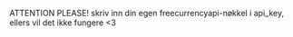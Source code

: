 ATTENTION PLEASE!
skriv inn din egen freecurrencyapi-nøkkel i api_key, ellers vil det ikke fungere <3
